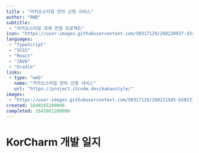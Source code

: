 ```yaml
---
title : "카카오스타일 연차 신청 서비스"
author: "RWB"
subtitle:
 - "카카오스타일 과제 전형 프로젝트"
icon: "https://user-images.githubusercontent.com/50317129/260220037-d34027ca-0d50-4faf-8fa1-912ffe7d442f.png"
languages:
 - "TypeScript"
 - "SCSS"
 - "React"
 - "JAVA"
 - "Gradle"
links:
 - type: "web"
   name: "카카오스타일 연차 신청 서비스"
   url: "https://project.itcode.dev/kakaostyle/"
images:
 - "https://user-images.githubusercontent.com/50317129/260221585-b5823720-b7e3-4a8b-8de9-8ed62433b966.png"
created: 1640185200000
completed: 1645801200000
---
```


# KorCharm 개발 일지


